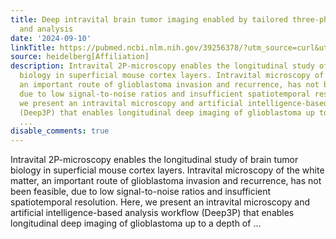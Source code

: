 ```yaml
---
title: Deep intravital brain tumor imaging enabled by tailored three-photon microscopy
  and analysis
date: '2024-09-10'
linkTitle: https://pubmed.ncbi.nlm.nih.gov/39256378/?utm_source=curl&utm_medium=rss&utm_campaign=pubmed-2&utm_content=1FakS-2QOkCT8HsMOQP1bCRQ4YzyumYOmxmF0moLsQ3dFB1E9V&fc=20220326224207&ff=20240911183637&v=2.18.0.post9+e462414
source: heidelberg[Affiliation]
description: Intravital 2P-microscopy enables the longitudinal study of brain tumor
  biology in superficial mouse cortex layers. Intravital microscopy of the white matter,
  an important route of glioblastoma invasion and recurrence, has not been feasible,
  due to low signal-to-noise ratios and insufficient spatiotemporal resolution. Here,
  we present an intravital microscopy and artificial intelligence-based analysis workflow
  (Deep3P) that enables longitudinal deep imaging of glioblastoma up to a depth of
  ...
disable_comments: true
---
```

Intravital 2P-microscopy enables the longitudinal study of brain tumor biology in superficial mouse cortex layers. Intravital microscopy of the white matter, an important route of glioblastoma invasion and recurrence, has not been feasible, due to low signal-to-noise ratios and insufficient spatiotemporal resolution. Here, we present an intravital microscopy and artificial intelligence-based analysis workflow (Deep3P) that enables longitudinal deep imaging of glioblastoma up to a depth of ...